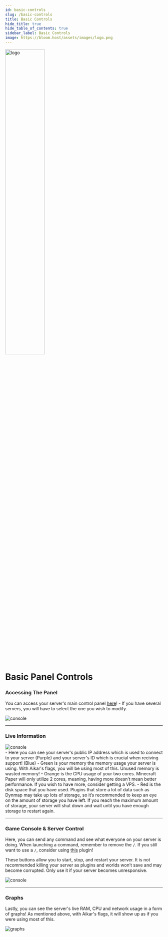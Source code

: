 ```yaml
---
id: basic-controls
slug: /basic-controls
title: Basic Controls
hide_title: true
hide_table_of_contents: true
sidebar_label: Basic Controls
image: https://bloom.host/assets/images/logo.png
---
```


<div class="text--center">
<img src="https://bloom.host/logo-white.svg" alt="logo" height="50%" width="50%"/>
<h1>Basic Panel Controls</h1>
</div>

### Accessing The Panel

You can access your server's main control panel [here](https://mc.bloom.host/)! - If you have several servers, you will have to select the one you wish to modify.

<div class="text--center"><img src={require('../../static/imgs/using_the_panel/basic_controls/1.png').default} alt="console"/></div>


---

### Live Information
<div class="text--center"><img src={require('../../static/imgs/using_the_panel/basic_controls/2.png').default} alt="console"/></div>
- Here you can see your server's public IP address which is used to connect to your server (Purple) and your server's ID which is crucial when reciving support! (Blue)
- Green is your memory the memory usage your server is using. With Aikar's flags, you will be using most of this. Unused memory is wasted memory!
- Orange is the CPU usage of your two cores. Minecraft Paper will only utilize 2 cores, meaning, having more doesn’t mean better performance. If you wish to have more, consider getting a VPS.
- Red is the disk space that you have used. Plugins that store a lot of data such as Dynmap may take up lots of storage, so it’s recommended to keep an eye on the amount of storage you have left. If you reach the maximum amount of storage, your server will shut down and wait until you have enough storage to restart again.

---

### Game Console & Server Control
Here, you can send any command and see what everyone on your server is doing. When launching a command, remember to remove the `/`. If you still want to use a `/`, consider using [this](https://www.spigotmc.org/resources/81157) plugin!

These buttons allow you to start, stop, and restart your server. It is not recommended killing your server as plugins and worlds won’t save and may become corrupted. Only use it if your server becomes unresponsive.

<div class="text--center"><img src={require('../../static/imgs/using_the_panel/basic_controls/3.png').default} alt="console"/></div>

---

### Graphs
Lastly, you can see the server's live RAM, CPU and network usage in a form of graphs! As mentioned above, with Aikar's flags, it will show up as if you were using most of this. 

<div class="text--center"><img src={require('../../static/imgs/using_the_panel/basic_controls/4.png').default} alt="graphs"/></div>